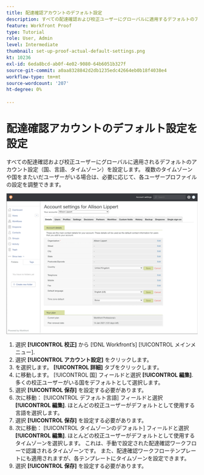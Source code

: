 ```yaml
---
title: 配達確認アカウントのデフォルト設定
description: すべての配達確認および校正ユーザーにグローバルに適用するデフォルトのアカウント設定を設定する方法を説明します。
feature: Workfront Proof
type: Tutorial
role: User, Admin
level: Intermediate
thumbnail: set-up-proof-actual-default-settings.png
kt: 10236
exl-id: 6eda8bcd-ab0f-4e02-9080-64b6051b327f
source-git-commit: a0aa8328842d2db1235edc42664eb0b18f4038e4
workflow-type: tm+mt
source-wordcount: '207'
ht-degree: 0%

---
```


# 配達確認アカウントのデフォルト設定を設定

すべての配達確認および校正ユーザーにグローバルに適用されるデフォルトのアカウント設定（国、言語、タイムゾーン）を設定します。 複数のタイムゾーンや国をまたいだユーザーがいる場合は、必要に応じて、各ユーザープロファイルの設定を調整できます。

![校正用アカウント設定ウィンドウ](assets/proof-system-setups-default-account-settings.png)

1. 選択 **[!UICONTROL 校正]** から [!DNL Workfront’s] [!UICONTROL メインメニュー].
1. 選択 **[!UICONTROL アカウント設定]** をクリックします。
1. を選択します。 **[!UICONTROL 詳細]** タブをクリックします。
1. に移動します。 [!UICONTROL 国] フィールドと選択 **[!UICONTROL 編集]**. 多くの校正ユーザーがいる国をデフォルトとして選択します。
1. 選択 **[!UICONTROL 保存]** を設定する必要があります。
1. 次に移動： [!UICONTROL デフォルト言語] フィールドと選択 **[!UICONTROL 編集]**. ほとんどの校正ユーザーがデフォルトとして使用する言語を選択します。
1. 選択 **[!UICONTROL 保存]** を設定する必要があります。
1. 次に移動： [!UICONTROL タイムゾーンのデフォルト] フィールドと選択 **[!UICONTROL 編集]**. ほとんどの校正ユーザーがデフォルトとして使用するタイムゾーンを選択します。 これは、手動で設定された配達確認ワークフローで認識されるタイムゾーンです。 また、配達確認ワークフローテンプレートにも適用されますが、各テンプレートにタイムゾーンを設定できます。
1. 選択 **[!UICONTROL 保存]** を設定する必要があります。
